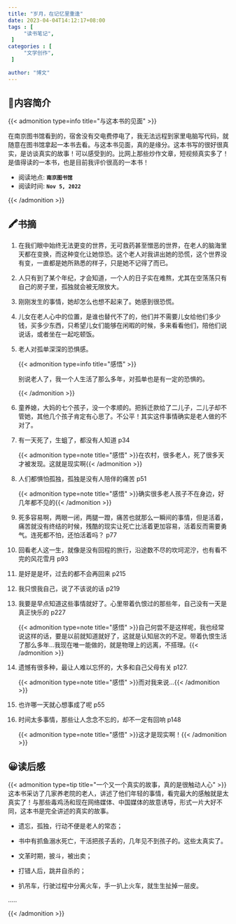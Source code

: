 ```yaml
---
title: "岁月，在记忆里重逢"
date: 2023-04-04T14:12:17+08:00
tags : [                                    
     "读书笔记",
 ]
categories : [                              
     "文学创作",
 ]
 
author: "博文" 
---
```


## 📜**内容简介**

{{< admonition type=info title="与这本书的见面"  >}}

 在南京图书馆看到的，宿舍没有交电费停电了，我无法远程到家里电脑写代码，就随意在图书馆拿起一本书去看。与这本书见面，真的是缘分。这本书写的很好很真实，是访谈真实的故事！可以感受到的。比网上那些炒作文章，短视频真实多了！是值得读的一本书，也是目前我评价很高的一本书！

- 阅读地点: **`南京图书馆`**
- 阅读时间: **`Nov 5, 2022`**

{{< /admonition >}}

## 🖍️书摘

1. 在我们眼中始终无法更变的世界，无可救药甚至憎恶的世界，在老人的脑海里天都在变换，而这种变化让她惊恐。这个老人对我讲出她的恐慌，这个世界没有变，一直都是她所熟悉的样子，只是她不记得了而已。

2. 人只有到了某个年纪，才会知道，一个人的日子实在难熬，尤其在空荡荡只有自己的房子里，孤独就会被无限放大。

3. 刚刚发生的事情，她却怎么也想不起来了。她感到很恐慌。

4. 儿女在老人心中的位置，是谁也替代不了的，他们并不需要儿女给他们多少钱，买多少东西，只希望儿女们能够在闲暇的时候，多来看看他们，陪他们说说话，或者坐在一起吃顿饭。

5. 老人对孤单深深的恐惧感。

   {{< admonition type=info title="感悟"  >}}

    别说老人了，我一个人生活了那么多年，对孤单也是有一定的恐惧的。

   {{< /admonition >}}

6. 童养媳，大妈的七个孩子，没一个孝顺的。把拆迁款给了二儿子，二儿子却不管她，其他几个孩子肯定有心思了。不公平！其实这件事情确实是老人做的不对了。

7. 有一天死了，生蛆了，都没有人知道 p34

   {{< admonition type=note title="感悟"  >}}在农村，很多老人，死了很多天才被发现。这就是现实啊{{< /admonition >}}

8. 人们都惧怕孤独，孤独是没有人陪伴的痛苦 p51

   {{< admonition type=note title="感悟"  >}}确实很多老人孩子不在身边，好几年都不见的{{< /admonition >}}

9. 死多容易啊，两眼一闭，两腿一蹬，痛苦也就那么一瞬间的事情，但是活着，痛苦就没有终结的时候，残酷的现实让死亡比活着更加容易，活着反而需要勇气。连死都不怕，还怕活着吗？ p77

10. 回看老人这一生，就像是没有回程的旅行，沿途数不尽的坎坷泥泞，也有看不完的风花雪月  p93

11. 是好是是坏，过去的都不会再回来 p215

12. 我只恨我自己，说了不该说的话 p219

13. 我要是早点知道这些事情就好了。心里带着仇恨过的那些年，自己没有一天是真正快乐的  p227

    {{< admonition type=note title="感悟"  >}}自己何尝不是这样呢，我也经常说这样的话，要是以前就知道就好了，这就是认知层次的不足。带着仇恨生活了那么多年...我现在唯一能做的，就是物理上的远离，不搭理。{{< /admonition >}}

14. 遗憾有很多种，最让人难以忘怀的，大多和自己父母有关  p127. 

    {{< admonition type=note title="感悟"  >}}而对我来说…{{< /admonition >}}

15. 也许哪一天就心想事成了呢 p55

16. 时间太多事情，那些让人念念不忘的，却不一定有回响  p148

    {{< admonition type=note title="感悟"  >}}这才是现实啊！{{< /admonition >}}

    

## 😀读后感

{{< admonition type=tip title="一个又一个真实的故事，真的是很触动人心"  >}}这本书采访了几家养老院的老人，讲述了他们年轻的事情，看完最大的感触就是太真实了！与那些毒鸡汤和现在网络媒体、中国媒体的故意诱导，形式一片大好不同，这本书是完全讲述的真实的故事。

- 遗忘，孤独，行动不便是老人的常态；

- 书中有抓鱼溺水死亡，干活把孩子丢的，几年见不到孩子的。这些太真实了。

- 文革时期，披斗，被出卖；

- 打错人后，跳井自杀的；

- 扒吊车，行驶过程中分离火车，手一扒上火车，就生生扯掉一层皮。

..... 

{{< /admonition >}}

